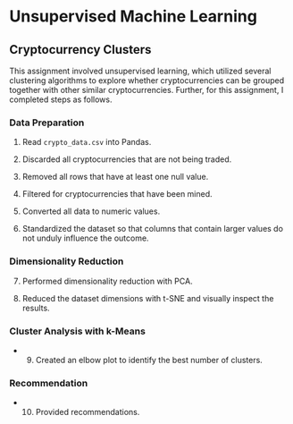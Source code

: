 # Unsupervised Machine Learning

## Cryptocurrency Clusters

This assignment involved unsupervised learning, which utilized several clustering algorithms to explore whether cryptocurrencies can be grouped together with other similar cryptocurrencies. Further, for this assignment, I completed steps as follows. 

### Data Preparation

1. Read `crypto_data.csv` into Pandas. 

2. Discarded all cryptocurrencies that are not being traded.

3. Removed all rows that have at least one null value.

4. Filtered for cryptocurrencies that have been mined.

5. Converted all data to numeric values.

6. Standardized the dataset so that columns that contain larger values do not unduly influence the outcome.

### Dimensionality Reduction

7. Performed dimensionality reduction with PCA.

8. Reduced the dataset dimensions with t-SNE and visually inspect the results.

### Cluster Analysis with k-Means

* 9. Created an elbow plot to identify the best number of clusters.

### Recommendation

* 10. Provided recommendations.  

